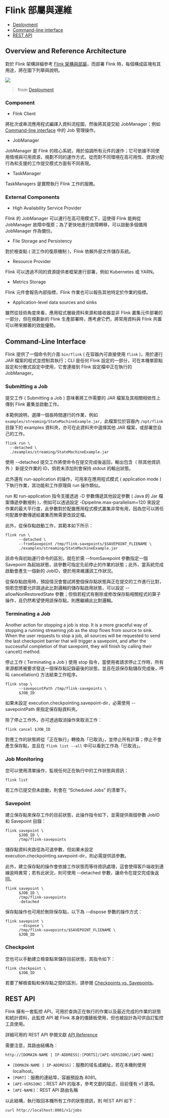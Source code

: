 # Flink 部屬與運維

+ [Deployment](https://nightlies.apache.org/flink/flink-docs-lts/docs/deployment/overview/)
+ [Command-line interface](https://nightlies.apache.org/flink/flink-docs-lts/docs/deployment/cli/)
+ [REST API](https://nightlies.apache.org/flink/flink-docs-lts/docs/ops/rest_api/)

## Overview and Reference Architecture

對於 Flink 架構詳細參考 [Flink 架構與部屬](./architecture-and-deployment.md)，而部署 Flink 時，每個構成區塊有其用途，將在圖下列舉與說明。

![](./img/flink-component-structure.png)
> from [Deployment](https://nightlies.apache.org/flink/flink-docs-lts/docs/deployment/overview/)

### Component

+ Flink Client

將批次或串流應用程式編譯入資料流程圖，然後將其提交給 JobManager；例如 [Command-line interface](https://nightlies.apache.org/flink/flink-docs-lts/docs/deployment/cli/) 中的 Job 管理操作。

+ JobManager

JobManager 是 Fl​​ink 的核心系統，用於協調所有元件的運作；它可依據不同使用情境與可用資源，規劃不同的運作方式，從而對不同環境在高可用性、資源分配行為和支援的工作提交模式方面有不同表現。

+ TaskManager

TaskManagers 是實際執行 Flink 工作的服務。

### External Components

+ High Availability Service Provider

Flink 的 JobManager 可以運行在高可用模式下，這使得 Flink 能夠從 JobManager 故障中復原；為了更快地進行故障轉移，可以啟動多個備用 JobManager 作為備份。

+ File Storage and Persistency

對於檢查點 ( 流工作的復原機制 )，Flink 依賴外部文件儲存系統。

+ Resource Provider

Flink 可以透過不同的資源提供者框架進行部署，例如 Kubernetes 或 YARN。

+ Metrics Storage

Flink 元件會報告內部指標，Flink 作業也可以報告其他特定於作業的指標。

+ Application-level data sources and sinks

雖然從技術角度來看，應用程式層級資料來源和接收器並非 Flink 叢集元件部署的一部分，但在規劃新的 Flink 生產部署時，應考慮它們，將常用資料與 Flink 共置可以帶來顯著的效能優勢。

## Command-Line Interface

Flink 提供了一個命令列介面 ```bin/flink``` ( 在容器內可直接使用 ```flink``` )，用於運行 JAR 檔案的程式並控制其執行；CLI 是任何 Flink 設定的一部分，可在本機單節點設定和分散式設定中使用，它會連接到 Flink 設定檔中正在執行的 JobManager。

### Submitting a Job

提交工作 ( Submitting a Job ) 意味著將工作需要的 JAR 檔案及其相關相依性上傳到 Flink 叢集並啟動工作。

本範例說明，選擇一個長時間運行的作業，例如 ```examples/streaming/StateMachineExample.jar```，此檔案位於容器內 ```/opt/flink``` 目錄下的 examples 資料夾，亦可在此資料夾中選擇其他 JAR 檔案，或部署您自己的工作。

```
flink run \
  --detached \
  ./examples/streaming/StateMachineExample.jar
```

使用 --detached 提交工作將使命令在提交完成後返回，輸出包含（ 除其他資訊外 ）新提交作業的 ID，倘若未添加則會保持 stdout 的輸出狀態。

此外還有 run-application 的操作，可用來在應用程式模式 ( application mode ) 下執行作業，其功能和工作原理與 run 操作類似。

run 和 run-application 指令支援透過 -D 參數傳遞其他設定參數 ( Java 的 Jar 檔案傳遞參數規則 )，例如可以透過設定 -Dpipeline.max-parallelism=120 來設定作業的最大平行度，此參數對於配置應用程式模式叢集非常有用，因為您可以將任何配置參數傳遞給叢集而無需更改設定檔。

此外，從保存點啟動工作，其範本如下所示：

```
flink run \
      --detached \
      --fromSavepoint /tmp/flink-savepoints/$SAVEPOINT_FLIENAME \
      ./examples/streaming/StateMachineExample.jar
```

該命令與初始運行命令的區別，就在於需 --fromSavepoint 參數指定一個 Savepoint 為起始狀態，該參數可指定先前停止的作業的狀態；此外，當系統完成啟動會產生一個新的 JobID，便於用來維護該工作狀況。

從保存點啟用時，預設情況會嘗試將整個保存點狀態與正在提交的工作進行比對，倘若您想要允許跳過此比對邏輯的儲存點啟用狀態，可以設定 --allowNonRestoredState 參數；但倘若程式有刪除或修改保存點相關程式的算子操作，且仍然希望使用該保存點，則應繼續此比對邏輯。

### Terminating a Job

Another action for stopping a job is stop. It is a more graceful way of stopping a running streaming job as the stop flows from source to sink. When the user requests to stop a job, all sources will be requested to send the last checkpoint barrier that will trigger a savepoint, and after the successful completion of that savepoint, they will finish by calling their cancel() method.

停止工作 ( Terminating a Job ) 使用 stop 指令，當使用者請求停止工作時，所有來源都將被要求發送一個保存點記錄最後的狀態，並且在該保存點儲存完成後，呼叫 cancellation() 方法結束工作程序。

```
flink stop \
      --savepointPath /tmp/flink-savepoints \
      $JOB_ID
```

如果未設定 execution.checkpointing.savepoint-dir，必需使用 --savepointPath 來指定保存點資料夾。

除了停止工作外，亦可透過取消操作來取消工作：

```
flink cancel $JOB_ID
```

對應工作的狀態將從「正在執行」轉換為「已取消」，並停止所有計算；停止不會產生保存點，並且在 ```flink list --all``` 中可以看到工作為「已取消」。

### Job Monitoring

您可以使用清單操作，監視任何正在執行中的工作狀態與資訊：

```
flink list
```

若工作已提交但未啟動，則會在 “Scheduled Jobs” 的清單下。

### Savepoint

建立保存點來保存工作的目前狀態，此操作指令如下，並需提供兩個參數 JobID 和 Savepoint 目錄：

```
flink savepoint \
      $JOB_ID \
      /tmp/flink-savepoints
```

儲存點資料夾路徑為可選參數，但如果未設定 execution.checkpointing.savepoint-dir，則必需提供該參數。

此外，建立保存點的操作會依據工作狀態而等待資訊處理，這會使得客戶端收到連線逾時異常；若有此狀況，則可使用 --detached 參數，讓命令在提交完成後返回。

```
flink savepoint \
      $JOB_ID \
      /tmp/flink-savepoints
      -detached
```

保存點操作也可用於刪除保存點，以下為 --dispose 參數的操作方式：

```
flink savepoint \
      --dispose \
      /tmp/flink-savepoints/$SAVEPOINT_FLIENAME \
      $JOB_ID
```

### Checkpoint

您也可以手動建立檢查點來儲存目前狀態，其指令如下：

```
flink checkpoint \
      $JOB_ID
```

若要了解檢查點和保存點之間的區別，請參閱 [Checkpoints vs. Savepoints](https://nightlies.apache.org/flink/flink-docs-release-1.20/docs/ops/state/checkpoints_vs_savepoints/)。

## REST API

Flink 擁有一套監控 API，可用於查詢正在執行的作業以及最近完成的作業的狀態和統計資料，此監控 API 被 Flink 本身的儀錶板使用，但也被設計為可供自訂監控工具使用。

詳細可用的 REST API 參閱文獻 [API Reference](https://nightlies.apache.org/flink/flink-docs-lts/docs/ops/rest_api/#api-reference)

需要注意，其路由結構為：

```
http://[DOMAIN-NAME | IP-ADDRESS]:[PORTS]/[API-VERSION]/[API-NAME]
```

+ ```[DOMAIN-NAME | IP-ADDRESS]```：服務的域名或網址，若在本機則使用 localhost。
+ ```[PORT]```：服務的連結埠，容器預設為 8081。
+ ```[API-VERSION]```：REST API 的版本，參考文獻的描述，目前僅有 v1 選項。
+ ```[API-NAME]```：REST API 路由名稱

以此結構，執行取回本機所有工作的狀態資訊，則 REST API 如下：

```
curl http://localhost:8081/v1/jobs
```
